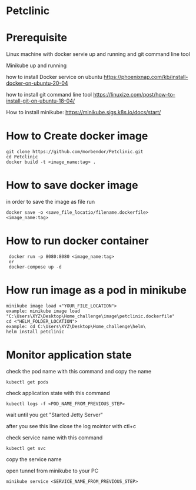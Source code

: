 # Petclinic

# Prerequisite 
Linux machine with docker servie up and running and git command line tool 

Minikube up and running  

 how to install Docker service on ubuntu
https://phoenixnap.com/kb/install-docker-on-ubuntu-20-04

 how to install git command line tool 
https://linuxize.com/post/how-to-install-git-on-ubuntu-18-04/



 How to install minikube:
https://minikube.sigs.k8s.io/docs/start/


# How to Create docker image 
 ```
 git clone https://github.com/morbendor/Petclinic.git
 cd Petclinic 
 docker build -t <image_name:tag> .
 ```
 # How to save docker image 
 in order to save the image as file run 
 ```
 docker save -o <save_file_locatio/filename.dockerfile> <image_name:tag>
 ```
 # How to run docker container  
```
 docker run -p 8080:8080 <image_name:tag>
 or 
 docker-compose up -d 
```

# How run image as a pod in minikube
```
minikube image load <"YOUR_FILE_LOCATION">
example: minikube image load "C:\Users\XYZ\Desktop\Home_challenge\image\petclinic.dockerfile"
cd <"HELM_FOLDER_LOCATION">
example: cd C:\Users\XYZ\Desktop\Home_challenge\helm\
helm install petclinic
```
# Monitor application state 
 check the pod name with this command and copy the name
```
kubectl get pods
```
 check application state with this command 
 ```
 kubectl logs -f <POD_NAME_FROM_PREVIOUS_STEP>
 ```
 wait until you get "Started Jetty Server"
 
 after you see this line close the log mointor with ctl+c
 
 check service name with this command
 ```
 kubectl get svc
 ```
 copy the service name
 
 open tunnel from minikube to your PC
 
 ```
 minikube service <SERVICE_NAME_FROM_PREVIOUS_STEP>
 ```
 
